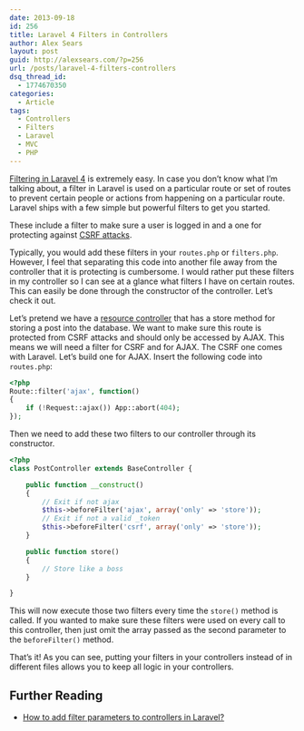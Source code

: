 ```yaml
---
date: 2013-09-18
id: 256
title: Laravel 4 Filters in Controllers
author: Alex Sears
layout: post
guid: http://alexsears.com/?p=256
url: /posts/laravel-4-filters-controllers
dsq_thread_id:
  - 1774670350
categories:
  - Article
tags:
  - Controllers
  - Filters
  - Laravel
  - MVC
  - PHP
---
```

[Filtering in Laravel 4][1] is extremely easy. In case you don&#8217;t know what I&#8217;m talking about, a filter in Laravel is used on a particular route or set of routes to prevent certain people or actions from happening on a particular route. Laravel ships with a few simple but powerful filters to get you started.

<!--more-->

These include a filter to make sure a user is logged in and a one for protecting against [CSRF attacks][2].

Typically, you would add these filters in your `routes.php` or `filters.php`. However, I feel that separating this code into another file away from the controller that it is protecting is cumbersome. I would rather put these filters in my controller so I can see at a glance what filters I have on certain routes. This can easily be done through the constructor of the controller. Let&#8217;s check it out.

Let&#8217;s pretend we have a [resource controller][3] that has a store method for storing a post into the database. We want to make sure this route is protected from CSRF attacks and should only be accessed by AJAX. This means we will need a filter for CSRF and for AJAX. The CSRF one comes with Laravel. Let&#8217;s build one for AJAX. Insert the following code into `routes.php`:

```php
<?php
Route::filter('ajax', function()
{
    if (!Request::ajax()) App::abort(404);
});
```

Then we need to add these two filters to our controller through its constructor.

```php
<?php
class PostController extends BaseController {

    public function __construct()
    {
        // Exit if not ajax
        $this->beforeFilter('ajax', array('only' => 'store'));
        // Exit if not a valid _token
        $this->beforeFilter('csrf', array('only' => 'store'));
    }

    public function store()
    {
        // Store like a boss
    }

}
```

This will now execute those two filters every time the `store()` method is called. If you wanted to make sure these filters were used on every call to this controller, then just omit the array passed as the second parameter to the `beforeFilter()` method.

That&#8217;s it! As you can see, putting your filters in your controllers instead of in different files allows you to keep all logic in your controllers.

## Further Reading

  * [How to add filter parameters to controllers in Laravel?][4]

 [1]: http://laravel.com/docs/routing#route-filters
 [2]: http://en.wikipedia.org/wiki/Cross-site_request_forgery
 [3]: http://laravel.com/docs/controllers#resource-controllers
 [4]: http://stackoverflow.com/questions/13188040/how-to-add-filter-parameters-to-controllers-in-laravel
